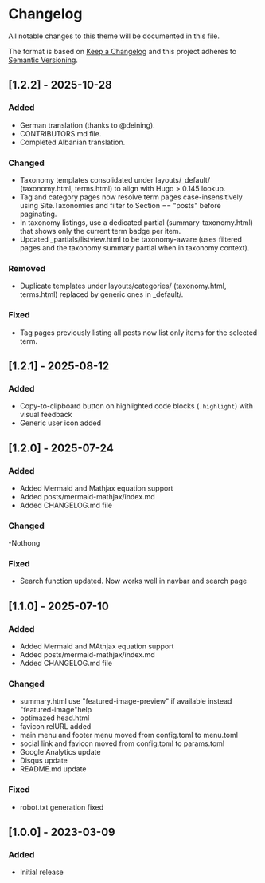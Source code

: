 # Changelog

All notable changes to this theme will be documented in this file.

The format is based on [Keep a Changelog](https://keepachangelog.com/en/1.0.0/)
and this project adheres to [Semantic Versioning](https://semver.org/spec/v2.0.0.html).

## [1.2.2] - 2025-10-28

### Added
- German translation (thanks to @deining).
- CONTRIBUTORS.md file.
- Completed Albanian translation.

### Changed
- Taxonomy templates consolidated under layouts/_default/ (taxonomy.html, terms.html) to align with Hugo > 0.145 lookup.
- Tag and category pages now resolve term pages case-insensitively using Site.Taxonomies and filter to Section == "posts" before paginating.
- In taxonomy listings, use a dedicated partial (summary-taxonomy.html) that shows only the current term badge per item.
- Updated _partials/listview.html to be taxonomy-aware (uses filtered pages and the taxonomy summary partial when in taxonomy context).

### Removed
- Duplicate templates under layouts/categories/ (taxonomy.html, terms.html) replaced by generic ones in _default/.

### Fixed
- Tag pages previously listing all posts now list only items for the selected term.

## [1.2.1] - 2025-08-12

### Added

- Copy-to-clipboard button on highlighted code blocks (`.highlight`) with visual feedback
- Generic user icon added

## [1.2.0] - 2025-07-24

### Added
- Added Mermaid and Mathjax equation support
- Added posts/mermaid-mathjax/index.md
- Added CHANGELOG.md file

### Changed

-Nothong

### Fixed

- Search function updated. Now works well in navbar and search page


## [1.1.0] - 2025-07-10

### Added

- Added Mermaid and MAthjax equation support
- Added posts/mermaid-mathjax/index.md
- Added CHANGELOG.md file

### Changed

- summary.html use "featured-image-preview" if available instead "featured-image"help
- optimazed head.html
- favicon relURL added
- main menu and footer menu moved from config.toml to menu.toml
- social link and favicon moved from config.toml to params.toml
- Google Analytics update
- Disqus update
- README.md update

### Fixed

- robot.txt generation fixed

## [1.0.0] - 2023-03-09

### Added

- Initial release
